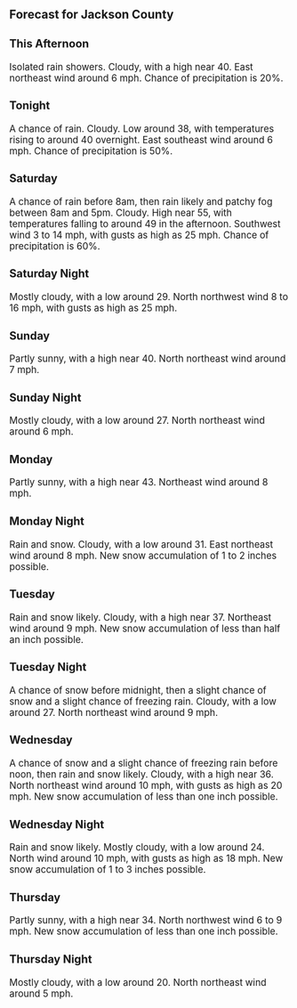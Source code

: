 <div>
   <h2>Forecast for Jackson County</h2>
   <p>
      <div style="font-size:120%">
         <h3>This Afternoon</h3>Isolated rain showers. Cloudy, with a high near 40. East northeast wind around 6 mph. Chance of precipitation is 20%.<br></div>
   </p>
   <p>
      <div style="font-size:120%">
         <h3>Tonight</h3>A chance of rain. Cloudy. Low around 38, with temperatures rising to around 40 overnight. East southeast wind around 6 mph.
         Chance of precipitation is 50%.<br></div>
   </p>
   <p>
      <div style="font-size:120%">
         <h3>Saturday</h3>A chance of rain before 8am, then rain likely and patchy fog between 8am and 5pm. Cloudy. High near 55, with temperatures
         falling to around 49 in the afternoon. Southwest wind 3 to 14 mph, with gusts as high as 25 mph. Chance of precipitation is
         60%.<br></div>
   </p>
   <p>
      <div style="font-size:120%">
         <h3>Saturday Night</h3>Mostly cloudy, with a low around 29. North northwest wind 8 to 16 mph, with gusts as high as 25 mph.<br></div>
   </p>
   <p>
      <div style="font-size:120%">
         <h3>Sunday</h3>Partly sunny, with a high near 40. North northeast wind around 7 mph.<br></div>
   </p>
   <p>
      <div style="font-size:120%">
         <h3>Sunday Night</h3>Mostly cloudy, with a low around 27. North northeast wind around 6 mph.<br></div>
   </p>
   <p>
      <div style="font-size:120%">
         <h3>Monday</h3>Partly sunny, with a high near 43. Northeast wind around 8 mph.<br></div>
   </p>
   <p>
      <div style="font-size:120%">
         <h3>Monday Night</h3>Rain and snow. Cloudy, with a low around 31. East northeast wind around 8 mph. New snow accumulation of 1 to 2 inches possible.<br></div>
   </p>
   <p>
      <div style="font-size:120%">
         <h3>Tuesday</h3>Rain and snow likely. Cloudy, with a high near 37. Northeast wind around 9 mph. New snow accumulation of less than half an
         inch possible.<br></div>
   </p>
   <p>
      <div style="font-size:120%">
         <h3>Tuesday Night</h3>A chance of snow before midnight, then a slight chance of snow and a slight chance of freezing rain. Cloudy, with a low around
         27. North northeast wind around 9 mph.<br></div>
   </p>
   <p>
      <div style="font-size:120%">
         <h3>Wednesday</h3>A chance of snow and a slight chance of freezing rain before noon, then rain and snow likely. Cloudy, with a high near 36.
         North northeast wind around 10 mph, with gusts as high as 20 mph. New snow accumulation of less than one inch possible.<br></div>
   </p>
   <p>
      <div style="font-size:120%">
         <h3>Wednesday Night</h3>Rain and snow likely. Mostly cloudy, with a low around 24. North wind around 10 mph, with gusts as high as 18 mph. New snow
         accumulation of 1 to 3 inches possible.<br></div>
   </p>
   <p>
      <div style="font-size:120%">
         <h3>Thursday</h3>Partly sunny, with a high near 34. North northwest wind 6 to 9 mph. New snow accumulation of less than one inch possible.<br></div>
   </p>
   <p>
      <div style="font-size:120%">
         <h3>Thursday Night</h3>Mostly cloudy, with a low around 20. North northeast wind around 5 mph.<br></div>
   </p>
</div>